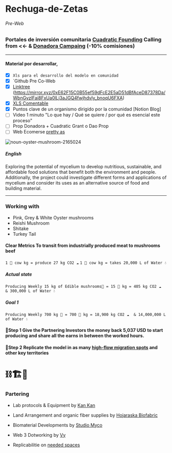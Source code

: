 # Rechuga-de-Zetas
###### Pre-Web

### Portales de inversión comunitaria [Cuadratic Founding]() Calling from <<- & [Donadora Campaing](https://donadora.org/campanas) (-10% comisiones)

---
#### Material por desarrollar,

- [x] `Xls para el desarrollo del modelo en comunidad`
- [x] `Github Pre Co-Web 
- [x] [Linktree](https://linktr.ee/micelio.c.lab)
(https://mirror.xyz/0xE62F15C0B55ef59dFcE2E5aD51dBfAceD87378Da/WbnGvzlFai8FxUa0lLj3aJGQ4fwjhdvly_bnoqU6FXA)
- [x] [XLS Comentable](https://docs.google.com/spreadsheets/d/1nqdlsuSvwbyVE9xZt7d6OHKgH1mekTMnp9fbu5s7iLE/edit?usp=sharing)
- [x] Puntos clave de un organismo dirigido por la comunidad [Notion Blog]
- [ ] Video 1 minuto "Lo que hay / Qué se quiere / por qué es esencial este proceso"
- [ ] Prop Donadora + Cuadratic Grant o Dao Prop
- [ ] Web Ecomerse [pretty as](https://southwestmushrooms.com/)

![noun-oyster-mushroom-2165024](https://user-images.githubusercontent.com/38388270/189502247-f23a44fa-9883-476a-a2f1-83c380103b23.png)


##### English

Exploring the potential of mycelium to develop nutritious, sustainable, and affordable food solutions that benefit both the environment and people. Additionally, the project could investigate different forms and applications of mycelium and consider its uses as an alternative source of food and building material.

---

### Working with

- Pink, Grey & White Oyster mushrooms
- Reishi Mushroom
- Shitake
- Turkey Tail

#### Clear Metrics To transit from industrially produced meat to mushrooms beef

`1 🐄 cow kg = produce 27 kg CO2 ☁`
`1 🐄 cow kg = takes 20,000 L of Water 💧`

##### Actual state

`Producing Weekly 15 kg of Edible mushrooms🍄 = 15 🐄 kg = 405 kg CO2 ☁  & 300,000 L of Water 💧`

##### Goal 1
`Producing Weekly 700 kg 🍄 = 700 🐄 kg = 18,900 kg CO2 ☁  & 14,000,000 L of Water 💧`

#### 📍Step 1 Give the Partnering Investors the money back 5,037 USD to start producing and share all the earns in between the worked hours.

#### 📍Step 2 Replicate the model in as many [high-flow migration spots](https://www.youtube.com/watch?v=C8xQ__PkE9M&ab_channel=DWEspa%C3%B1ol) and other key territories 

# ⛓️🏗️🔗

### Partering

- Lab protocols & Equipment by [Kan Kan](https://www.instagram.com/kan_kan_sc/)

- Land Arrangement and organic fiber supplies by [Hojaraska Biofabric](https://www.facebook.com/Kuau8)

- Biomaterial Developments by [Studio Myco](https://www.instagram.com/studiomyco/)

- Web 3 Dotworking by [Vy](https://linktr.ee/vy.oi)

- Replicabilitie on [needed spaces](https://fm4pasolibre.org/)


